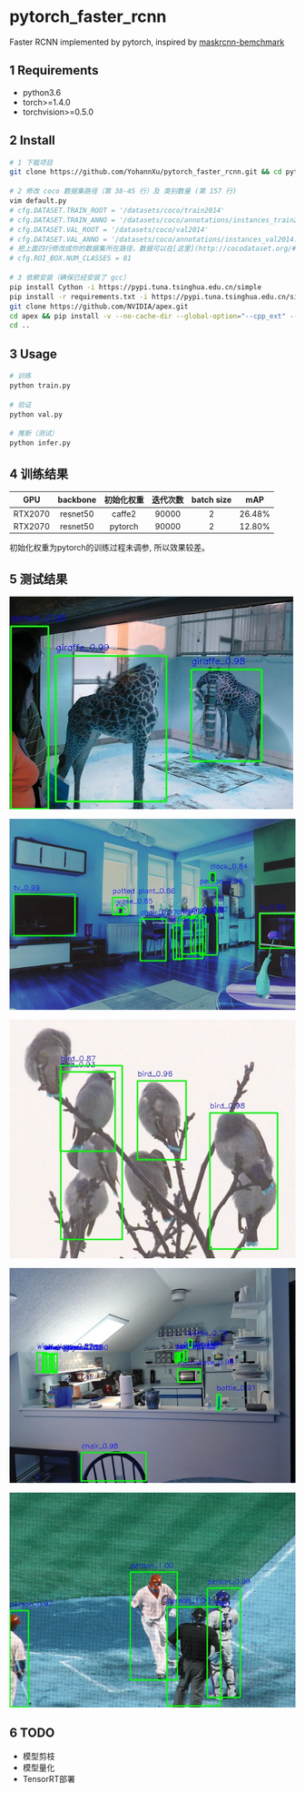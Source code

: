 # pytorch_faster_rcnn

Faster RCNN implemented by pytorch, inspired by [maskrcnn-bemchmark](https://github.com/facebookresearch/maskrcnn-benchmark)

## 1 Requirements

- python3.6
- torch>=1.4.0
- torchvision>=0.5.0

## 2 Install

```bash
# 1 下载项目
git clone https://github.com/YohannXu/pytorch_faster_rcnn.git && cd pytorch_faster_rcnn

# 2 修改 coco 数据集路径（第 38-45 行）及 类别数量 (第 157 行)
vim default.py
# cfg.DATASET.TRAIN_ROOT = '/datasets/coco/train2014'
# cfg.DATASET.TRAIN_ANNO = '/datasets/coco/annotations/instances_train2014.json'
# cfg.DATASET.VAL_ROOT = '/datasets/coco/val2014'
# cfg.DATASET.VAL_ANNO = '/datasets/coco/annotations/instances_val2014.json'
# 把上面四行修改成你的数据集所在路径，数据可以在[这里](http://cocodataset.org/#download)下载。
# cfg.ROI_BOX.NUM_CLASSES = 81

# 3 依赖安装（确保已经安装了 gcc）
pip install Cython -i https://pypi.tuna.tsinghua.edu.cn/simple
pip install -r requirements.txt -i https://pypi.tuna.tsinghua.edu.cn/simple
git clone https://github.com/NVIDIA/apex.git
cd apex && pip install -v --no-cache-dir --global-option="--cpp_ext" --global-option="--cuda_ext" ./
cd ..
```

## 3 Usage

```bash
# 训练
python train.py

# 验证
python val.py

# 推断（测试）
python infer.py
```

## 4 训练结果

|   GPU   | backbone | 初始化权重 | 迭代次数 | batch size |  mAP   |
| :-----: | :-----:  | :--------: | :------: | :--------: | :----: |
| RTX2070 | resnet50 |   caffe2   |  90000   |     2      | 26.48% |
| RTX2070 | resnet50 |  pytorch   |  90000   |     2      | 12.80% |

初始化权重为pytorch的训练过程未调参, 所以效果较差。

## 5 测试结果
![](imgs/COCO_val2014_000000000136.jpg)

![](imgs/COCO_val2014_000000000139.jpg)

![](imgs/COCO_val2014_000000000143.jpg)

![](imgs/COCO_val2014_000000000164.jpg)

![](imgs/COCO_val2014_000000000192.jpg)

## 6 TODO

- 模型剪枝
- 模型量化
- TensorRT部署
